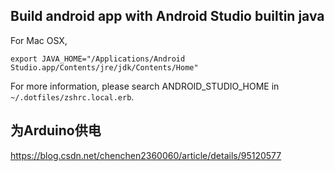 ## Build android app with Android Studio builtin java

For Mac OSX,

```
export JAVA_HOME="/Applications/Android Studio.app/Contents/jre/jdk/Contents/Home"
```

For more information, please search ANDROID_STUDIO_HOME in `~/.dotfiles/zshrc.local.erb`.

## 为Arduino供电

https://blog.csdn.net/chenchen2360060/article/details/95120577
